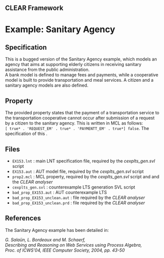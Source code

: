 ## CLEAR Framework
# Example: Sanitary Agency

Specification
-------------
This is a bugged version of the Sanitary Agency example, which models an 
agency that aims at supporting elderly citizens in receiving sanitary 
assistance from the public administration.  
A bank model is defined to manage fees and payments, while a cooperative model 
is built to provide transportation and meal services.
A citizen and a sanitary agency models are also defined.

Property
--------
The provided property states that the payment of a transportation service to the
transportation cooperative cannot occur after submission of a request
by a citizen to the sanitary agency. This is written in MCL as follows:  
`[ true* . 'REQUEST_EM' . true* . 'PAYMENTT_EM' . true*] false`.
The specification of this .

Files
-----
- `EX153.lnt` : main LNT specification file, required by the *cexplts_gen.svl* script
- `EX153.aut` : AUT model file, required by the *cexplts_gen.svl* script
- `prop2.mcl` : MCL property, required by the *cexplts_gen.svl* script and 
               and the *CLEAR analyser*
- `cexplts_gen.svl` : counterexample LTS generation SVL script
- `bad_prop_EX153.aut` : AUT counterexample LTS
- `bad_prop_EX153_unclean.aut` : file required by the *CLEAR analyser*
- `bad_prop_EX153_unclean.prd` : file required by the *CLEAR analyser*

References
----------
The Sanitary Agency example has been detailed in:  

*G. Salaün, L. Bordeaux and M. Schaerf,*   
*Describing and Reasoning on Web Services using Process Algebra,*  
*Proc. of ICWS'04, IEEE Computer Society, 2004, pp. 43-50*  
